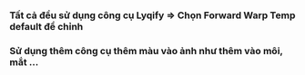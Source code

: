### Tất cả đều sử dụng công cụ Lyqify => Chọn Forward Warp Temp default để chỉnh

### Sử dụng thêm công cụ thêm màu vào ảnh như thêm vào môi, mắt ...
